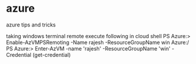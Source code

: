 # azure
azure tips and tricks

taking windows terminal remote execute following in cloud shell
PS Azure:\> Enable-AzVMPSRemoting -Name rajesh -ResourceGroupName win
Azure:/
PS Azure:\> Enter-AzVM -name 'rajesh' -ResourceGroupName 'win' -Credential (get-credential)
